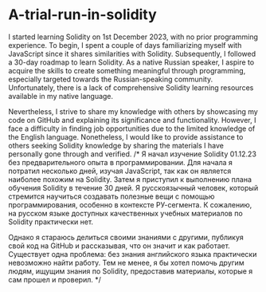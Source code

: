 # A-trial-run-in-solidity
I started learning Solidity on 1st December 2023, with no prior programming experience. To begin, I spent a couple of days familiarizing myself with JavaScript since it shares similarities with Solidity. Subsequently, I followed a 30-day roadmap to learn Solidity. As a native Russian speaker, I aspire to acquire the skills to create something meaningful through programming, especially targeted towards the Russian-speaking community. Unfortunately, there is a lack of comprehensive Solidity learning resources available in my native language.

Nevertheless, I strive to share my knowledge with others by showcasing my code on GitHub and explaining its significance and functionality. However, I face a difficulty in finding job opportunities due to the limited knowledge of the English language. Nonetheless, I would like to provide assistance to others seeking Solidity knowledge by sharing the materials I have personally gone through and verified.
/*
Я начал изучение Solidity 01.12.23 без предварительного опыта в программировании. Для начала я потратил несколько дней, изучая JavaScript, так как он является наиболее похожим на Solidity. Затем я приступил к выполнению плана обучения Solidity в течение 30 дней. Я русскоязычный человек, который стремится научиться создавать полезные вещи с помощью программирования, особенно в контексте РУ-сегмента. К сожалению, на русском языке доступных качественных учебных материалов по Solidity практически нет.

Однако я стараюсь делиться своими знаниями с другими, публикуя свой код на GitHub и рассказывая, что он значит и как работает. Существует одна проблема: без знания английского языка практически невозможно найти работу. Тем не менее, я бы хотел помочь другим людям, ищущим знания по Solidity, предоставив материалы, которые я сам прошел и проверил.
*/
